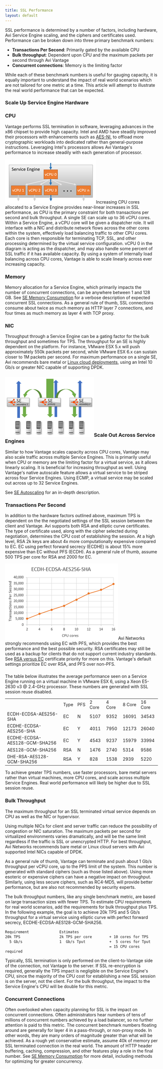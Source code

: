 ```yaml
---
title: SSL Performance
layout: default
---
```

SSL performance is determined by a number of factors, including hardware, Avi Service Engine scaling, and the ciphers and certificates used. Performance can be broken down into three primary benchmark numbers:

* **Transactions Per Second**:  Primarily gated by the available CPU
* **Bulk throughput**:  Dependent upon CPU and the maximum packets per second through Avi Vantage
* **Concurrent connections**:  Memory is the limiting factor

While each of these benchmark numbers is useful for gauging capacity, it is equally important to understand the impact of real world scenarios which are not tailored for one metric at a time. This article will attempt to illustrate the real world performance that can be expected.

 

### Scale Up Service Engine Hardware

### CPU

Vantage performs SSL termination in software, leveraging advances in the x86 chipset to provide high capacity. Intel and AMD have steadily improved their processors with enhancements such as <a href="http://www.intel.com/content/www/us/en/architecture-and-technology/advanced-encryption-standard--aes-/data-protection-aes-general-technology.html">AES-NI</a>, to offload more cryptographic workloads into dedicated rather than general-purpose instructions. Leveraging Intel's processors allows Avi Vantage's performance to increase steadily with each generation of processor.

<a href="img/vCPUscaleout1.png"><img src="img/vCPUscaleout1.png" alt="vCPUscaleout1" width="300" height="146"></a>Increasing CPU cores allocated to a Service Engine provides near-linear increases in SSL performance, as CPU is the primary constraint for both transactions per second and bulk throughput.  A single SE can scale up to 36 vCPU cores. Within a Service Engine, a vCPU core will be given a dispatcher role.  It will interface with a NIC and distribute network flows across the other cores within the system, effectively load balancing traffic to other CPU cores.  Each core is then responsible for terminating TCP, SSL, and other processing determined by the virtual service configuration.  vCPU 0 in the diagram is acting as the dispatcher, and may also handle some percent of SSL traffic if it has available capacity.  By using a system of internally load balancing across CPU cores, Vantage is able to scale linearly across ever increasing capacity.

### Memory

Memory allocation for a Service Engine, which primarily impacts the number of concurrent connections, can be anywhere between 1 and 128 GB.  See <a href="/docs/latest/se-memory-consumption">SE Memory Consumption</a> for a verbose description of expected concurrent SSL connections.  As a general rule of thumb, SSL connections consume about twice as much memory as HTTP layer 7 connections, and four times as much memory as layer 4 with TCP proxy.

### NIC

Throughput through a Service Engine can be a gating factor for the bulk throughput and sometimes for TPS.  The throughput for an SE is highly dependent on the platform.  For instance, VMware ESX 5.x will push approximately 550k packets per second, while VMware ESX 6.x can sustain closer to 1M packets per second.  For maximum performance on a single SE, Avi recommends bare metal or <a href="/docs/latest/installing-avi-vantage-for-a-linux-server-cloud">Linux cloud deployments</a>, using an Intel 10 Gb/s or greater NIC capable of supporting DPDK.

 

### <a href="img/scale-illustrated.png"><img src="img/scale-illustrated.png" alt="scale illustrated" width="293" height="197"></a>Scale Out Across Service Engines

Similar to how Vantage scales capacity across CPU cores, Vantage may also scale traffic across multiple Service Engines. This is primarily useful when CPU or memory are the limiting factor for a virtual service, as it allows linearly scaling.  It is beneficial for increasing throughput as well.  Using Vantage's native autoscale feature allows a virtual service to be striped across four Service Engines.  Using ECMP, a virtual service may be scaled out across up to 32 Service Engines.

See <a href="/docs/latest/autoscale-service-engines">SE Autoscaling</a> for an in-depth description.

 

### Transactions Per Second

In addition to the hardware factors outlined above, maximum TPS is dependent on the the negotiated settings of the SSL session between the client and Vantage.  Avi supports both RSA and elliptic curve certificates.  The type of certificate used, along with the cipher selected during negotiation, determines the CPU cost of establishing the session. At a high level, RSA 2k keys are about 4x more computationally expensive compared to EC.  EC using perfect forward secrecy (ECDHE) is about 15% more expensive than EC without PFS (ECDH).  As a general rule of thumb, assume 500 TPS per core for RSA and 2000 for EC.

<a href="img/SSL-Performance.png"><img src="img/SSL-Performance.png" alt="SSL Performance" width="373" height="250"></a>Avi Networks strongly recommends using EC with PFS, which provides the best performance and the best possible security.  RSA certificates may still be used as a backup for clients that do not support current industry standards.  See <a href="/docs/latest/ecc-versus-rsa-certificate-priority">RSA versus EC</a> certificate priority for more on this.  Vantage's default settings prioritize EC over RSA, and PFS over non-PFS.

###

The table below illustrates the average performance seen on a Service Engine running on a virtual machine in VMware ESX 6, using a Xeon E5-2630 v3 @ 2.4-GHz processor.  These numbers are generated with SSL session reuse disabled.
<table class="table table-hover"> 
 <tbody> 
  <tr> 
   <td></td> 
   <td>Type</td> 
   <td>PFS</td> 
   <td>2 Core</td> 
   <td>4 Core</td> 
   <td>8 Core</td> 
   <td>16 Core</td> 
  </tr> 
  <tr> 
   <td>ECDH-ECDSA-AES256-SHA</td> 
   <td>EC</td> 
   <td>N</td> 
   <td>5107</td> 
   <td>9352</td> 
   <td>16091</td> 
   <td>34543</td> 
  </tr> 
  <tr> 
   <td>ECDHE-ECDSA-AES256-SHA</td> 
   <td>EC</td> 
   <td>Y</td> 
   <td>4011</td> 
   <td>7950</td> 
   <td>12173</td> 
   <td>26040</td> 
  </tr> 
  <tr> 
   <td>ECDHE-ECDSA-AES128-GCM-SHA256</td> 
   <td>EC</td> 
   <td>Y</td> 
   <td>4543</td> 
   <td>9237</td> 
   <td>15979</td> 
   <td>33994</td> 
  </tr> 
  <tr> 
   <td>AES128-GCM-SHA256</td> 
   <td>RSA</td> 
   <td>N</td> 
   <td>1476</td> 
   <td>2740</td> 
   <td>5314</td> 
   <td>9586</td> 
  </tr> 
  <tr> 
   <td>DHE-RSA-AES128-GCM-SHA256</td> 
   <td>RSA</td> 
   <td>Y</td> 
   <td>828</td> 
   <td>1538</td> 
   <td>2939</td> 
   <td>5220</td> 
  </tr> 
 </tbody> 
</table>

 

To achieve greater TPS numbers, use faster processors, bare metal servers rather than virtual machines, more CPU cores, and scale across multiple Service Engines.  Real world performance will likely be higher due to SSL session reuse.

 

### Bulk Throughput

The maximum throughput for an SSL terminated virtual service depends on CPU as well as the NIC or hypervisor.

Using multiple NICs for client and server traffic can reduce the possibility of congestion or NIC saturation.  The maximum packets per second for virtualized environments varies dramatically, and will be the same limit regardless if the traffic is SSL or unencrypted HTTP.  For best throughput, Avi Networks recommends bare metal or Linux cloud servers with Avi supported Intel NICs capable of DPDK.

As a general rule of thumb, Vantage can terminate and push about 1 Gb/s throughput per vCPU core, up to the PPS limit of the system.  This number is generated with standard ciphers (such as those listed above).  Using more esoteric or expensive ciphers can have a negative impact on throughput.  Similarly, using less secure ciphers, such as RC4-MD5, will provide better performance, but are also not recommended by security experts.

The bulk throughput numbers, like any single benchmark metric, are based on large transaction sizes with fewer TPS. To estimate CPU requirements for real world scenarios, add the requirements for bulk throughput plus TPS.  In the following example, the goal is to achieve 20k TPS and 5 Gb/s throughput for a virtual service using elliptic curve with perfect forward secrecy, ECDHE-ECDSA-AES128-GCM-SHA256.
<pre><code class="language-lua">Requirement              Estimates               
20k TPS                  2k TPS per core        + 10 cores for TPS       
  5 Gb/s                 1  Gb/s Tput           +  5 cores for Tput
                                                = 15 CPU cores required</code></pre>

Typically, SSL termination is only performed on the client-to-Vantage side of the connection, not Vantage to the server. If SSL re-encryption is required, generally the TPS impact is negligible on the Service Engine's CPU, since the majority of the CPU cost for establishing a new SSL session is on the server, not the client. For the bulk throughput, the impact to the Service Engine's CPU will be double for this metric.

### Concurrent Connections

Often overlooked when capacity planning for SSL is the impact on concurrent connections. Often administrators hear numbers of tens of millions of concurrent numbers achieved by a load balancer, so no further attention is paid to this metric. The concurrent benchmark numbers floating around are generally for layer 4 in a pass-through, or non-proxy mode. In other words, they are many orders of magnitude greater than what will be achieved. As a rough yet conservative estimate, assume 40k of memory per SSL terminated connection in the real world. The amount of HTTP header buffering, caching, compression, and other features play a role in the final number. See <a href="/docs/latest/se-memory-consumption" target="_blank">SE Memory Consumption</a> for more detail, including methods for optimizing for greater concurrency.
